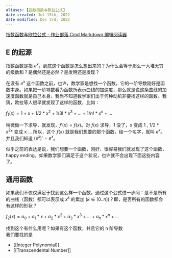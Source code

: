 ```yaml
---
aliases: [指数函数与欧拉公式]
date created: Jul 15th, 2022
date modified: Dec 3rd, 2022
---
```


[指数函数与欧拉公式 - 作业部落 Cmd Markdown 编辑阅读器](https://www.zybuluo.com/bintou/note/2309274)

## E 的起源
指数函数是指 $e^x$。到底这个函数是怎么想出来的？为什么会等于那么一大堆无穷的级数和？是偶然还是必然？是发明还是发现？

在没有 $e^x$ 这个函数之前，也许，数学家是想找一个函数，它的一阶导数刚好是函数本身。如果把一阶导数看为函数所表示曲线的加速度，那么就是说这条曲线的加速度函数就是自己本身。我尚不知道数学家们出于何种动机非要找这样的函数。我猜，欧拉等人很早就发现了这样的函数，比如：  

$f_1(x) = 1 + x + 1/2* x^2 + 1/3! * x^3 + ... + 1/n!*x^n + ...$  

稍微做一下求导，就发现，$f'(x) = f(x)$。对 $f(x)$ 求导，1 没了，x 变成 1 , $1/2 * x^2*$ 变成 x ... 所以，这个 $f(x)$ 就是我们想要的那个函数，给一个名字，就叫 $e^x$。并且我们知道 $(e^x)' = e^x$。  

似乎之前的表达是说，我们想要一个函数，刚好，很容易我们就发现了这个函数，happy ending。如果数学家们满足于这个状况，也许就不会出现下面这些内容了。

## 通用函数
如果我们不仅仅满足于找到这么样一个函数，通过这个公式进一步问：是不是所有的曲线（函数）都可以表示成 $x^k$ 的累加 ($k \in [0..n]$)？即，是否所有的函数都会有这样的形状？  

$f_2(x) = a_0 + a_1*x + a_2*x^2 + a_3*x^3 + ... + a_n*x^n + ...$

找到这个有什么用呢？如果有这个函数，并且它的 n 阶导数  
我们要找的是

- [[Integer Polynomial]]
- [[Transcendental Number]]
